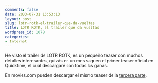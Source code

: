 ```yaml
---
comments: false
date: 2003-07-31 13:53:13
layout: post
slug: lotr-rotk-el-trailer-que-da-vueltas
title: LOTR ROTK, el trailer que da vueltas
wordpress_id: 1078
categories:
- Internet
---
```


He visto el trailer de LOTR ROTK, es un pequeño teaser con muchos detalles interesantes, quizás en un mes saquen el primer teaser oficial en Quicktime, el cual descargaré con todas las ganas.





En movies.com pueden descargar el mismo teaser de la [tercera parte](http://movies.go.com/movies/L/lordoftheringsthereturnofthekingthe_2000/).




 
